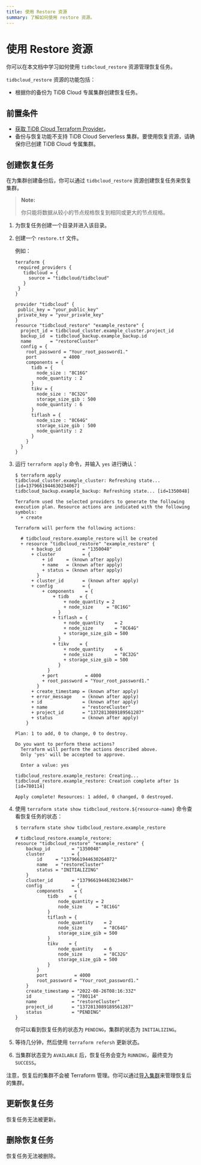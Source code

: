 ```yaml
---
title: 使用 Restore 资源
summary: 了解如何使用 restore 资源。
---
```


# 使用 Restore 资源

你可以在本文档中学习如何使用 `tidbcloud_restore` 资源管理恢复任务。

`tidbcloud_restore` 资源的功能包括：

- 根据你的备份为 TiDB Cloud 专属集群创建恢复任务。

## 前置条件

- [获取 TiDB Cloud Terraform Provider](/tidb-cloud/terraform-get-tidbcloud-provider.md)。
- 备份与恢复功能不支持 TiDB Cloud Serverless 集群。要使用恢复资源，请确保你已创建 TiDB Cloud 专属集群。

## 创建恢复任务

在为集群创建备份后，你可以通过 `tidbcloud_restore` 资源创建恢复任务来恢复集群。

> **Note:**
>
> 你只能将数据从较小的节点规格恢复到相同或更大的节点规格。

1. 为恢复任务创建一个目录并进入该目录。

2. 创建一个 `restore.tf` 文件。

    例如：

    ```
    terraform {
     required_providers {
       tidbcloud = {
         source = "tidbcloud/tidbcloud"
       }
     }
   }

   provider "tidbcloud" {
     public_key = "your_public_key"
     private_key = "your_private_key"
   }
    resource "tidbcloud_restore" "example_restore" {
      project_id = tidbcloud_cluster.example_cluster.project_id
      backup_id  = tidbcloud_backup.example_backup.id
      name       = "restoreCluster"
      config = {
        root_password = "Your_root_password1."
        port          = 4000
        components = {
          tidb = {
            node_size : "8C16G"
            node_quantity : 2
          }
          tikv = {
            node_size : "8C32G"
            storage_size_gib : 500
            node_quantity : 6
          }
          tiflash = {
            node_size : "8C64G"
            storage_size_gib : 500
            node_quantity : 2
          }
        }
      }
    }
    ```

3. 运行 `terraform apply` 命令，并输入 `yes` 进行确认：

    ```
    $ terraform apply
    tidbcloud_cluster.example_cluster: Refreshing state... [id=1379661944630234067]
    tidbcloud_backup.example_backup: Refreshing state... [id=1350048]

    Terraform used the selected providers to generate the following execution plan. Resource actions are indicated with the following symbols:
      + create

    Terraform will perform the following actions:

      # tidbcloud_restore.example_restore will be created
      + resource "tidbcloud_restore" "example_restore" {
          + backup_id        = "1350048"
          + cluster          = {
              + id     = (known after apply)
              + name   = (known after apply)
              + status = (known after apply)
            }
          + cluster_id       = (known after apply)
          + config           = {
              + components    = {
                  + tidb    = {
                      + node_quantity = 2
                      + node_size     = "8C16G"
                    }
                  + tiflash = {
                      + node_quantity    = 2
                      + node_size        = "8C64G"
                      + storage_size_gib = 500
                    }
                  + tikv    = {
                      + node_quantity    = 6
                      + node_size        = "8C32G"
                      + storage_size_gib = 500
                    }
                }
              + port          = 4000
              + root_password = "Your_root_password1."
            }
          + create_timestamp = (known after apply)
          + error_message    = (known after apply)
          + id               = (known after apply)
          + name             = "restoreCluster"
          + project_id       = "1372813089189561287"
          + status           = (known after apply)
        }

    Plan: 1 to add, 0 to change, 0 to destroy.

    Do you want to perform these actions?
      Terraform will perform the actions described above.
      Only 'yes' will be accepted to approve.

      Enter a value: yes

    tidbcloud_restore.example_restore: Creating...
    tidbcloud_restore.example_restore: Creation complete after 1s [id=780114]

    Apply complete! Resources: 1 added, 0 changed, 0 destroyed.
    ```

4. 使用 `terraform state show tidbcloud_restore.${resource-name}` 命令查看恢复任务的状态：

    ```
    $ terraform state show tidbcloud_restore.example_restore

    # tidbcloud_restore.example_restore:
    resource "tidbcloud_restore" "example_restore" {
        backup_id        = "1350048"
        cluster          = {
            id     = "1379661944630264072"
            name   = "restoreCluster"
            status = "INITIALIZING"
        }
        cluster_id       = "1379661944630234067"
        config           = {
            components    = {
                tidb    = {
                    node_quantity = 2
                    node_size     = "8C16G"
                }
                tiflash = {
                    node_quantity    = 2
                    node_size        = "8C64G"
                    storage_size_gib = 500
                }
                tikv    = {
                    node_quantity    = 6
                    node_size        = "8C32G"
                    storage_size_gib = 500
                }
            }
            port          = 4000
            root_password = "Your_root_password1."
        }
        create_timestamp = "2022-08-26T08:16:33Z"
        id               = "780114"
        name             = "restoreCluster"
        project_id       = "1372813089189561287"
        status           = "PENDING"
    }
    ```

    你可以看到恢复任务的状态为 `PENDING`，集群的状态为 `INITIALIZING`。

5. 等待几分钟，然后使用 `terraform refersh` 更新状态。

6. 当集群状态变为 `AVAILABLE` 后，恢复任务会变为 `RUNNING`，最终变为 `SUCCESS`。

注意，恢复后的集群不会被 Terraform 管理。你可以通过[导入集群](/tidb-cloud/terraform-use-cluster-resource.md#import-a-cluster)来管理恢复后的集群。

## 更新恢复任务

恢复任务无法被更新。

## 删除恢复任务

恢复任务无法被删除。